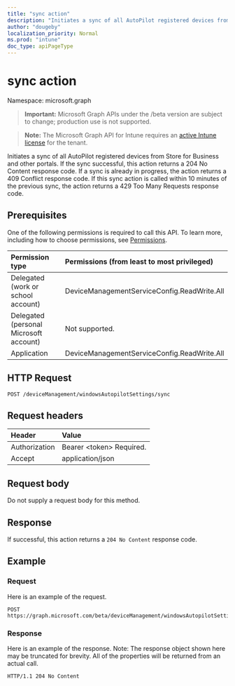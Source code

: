 ```yaml
---
title: "sync action"
description: "Initiates a sync of all AutoPilot registered devices from Store for Business and other portals. If the sync successful, this action returns a 204 No Content response code. If a sync is already in progress, the action returns a 409 Conflict response code.  If this sync action is called within 10 minutes of the previous sync, the action returns a 429 Too Many Requests response code."
author: "dougeby"
localization_priority: Normal
ms.prod: "intune"
doc_type: apiPageType
---
```


# sync action

Namespace: microsoft.graph

> **Important:** Microsoft Graph APIs under the /beta version are subject to change; production use is not supported.

> **Note:** The Microsoft Graph API for Intune requires an [active Intune license](https://go.microsoft.com/fwlink/?linkid=839381) for the tenant.

Initiates a sync of all AutoPilot registered devices from Store for Business and other portals. If the sync successful, this action returns a 204 No Content response code. If a sync is already in progress, the action returns a 409 Conflict response code.  If this sync action is called within 10 minutes of the previous sync, the action returns a 429 Too Many Requests response code.

## Prerequisites
One of the following permissions is required to call this API. To learn more, including how to choose permissions, see [Permissions](/graph/permissions-reference).

|Permission type|Permissions (from least to most privileged)|
|:---|:---|
|Delegated (work or school account)|DeviceManagementServiceConfig.ReadWrite.All|
|Delegated (personal Microsoft account)|Not supported.|
|Application|DeviceManagementServiceConfig.ReadWrite.All|

## HTTP Request
<!-- {
  "blockType": "ignored"
}
-->
``` http
POST /deviceManagement/windowsAutopilotSettings/sync
```

## Request headers
|Header|Value|
|:---|:---|
|Authorization|Bearer &lt;token&gt; Required.|
|Accept|application/json|

## Request body
Do not supply a request body for this method.

## Response
If successful, this action returns a `204 No Content` response code.

## Example

### Request
Here is an example of the request.
``` http
POST https://graph.microsoft.com/beta/deviceManagement/windowsAutopilotSettings/sync
```

### Response
Here is an example of the response. Note: The response object shown here may be truncated for brevity. All of the properties will be returned from an actual call.
``` http
HTTP/1.1 204 No Content
```



